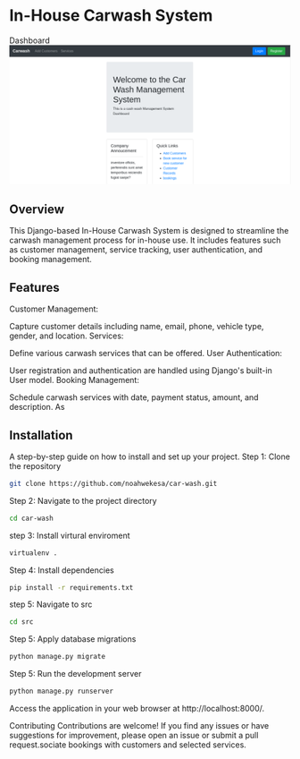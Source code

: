 # In-House Carwash System 
Dashboard
![alt text](https://github.com/Noahwekesa/car-wash/blob/main/screenshot/home.png)
## Overview
This Django-based In-House Carwash System is designed to streamline the carwash management process for in-house use. It includes features such as customer management, service tracking, user authentication, and booking management.
## Features
Customer Management:

Capture customer details including name, email, phone, vehicle type, gender, and location.
Services:

Define various carwash services that can be offered.
User Authentication:

User registration and authentication are handled using Django's built-in User model.
Booking Management:

Schedule carwash services with date, payment status, amount, and description.
As
## Installation
A step-by-step guide on how to install and set up your project. 
Step 1: Clone the repository
```bash
git clone https://github.com/noahwekesa/car-wash.git 
```
Step 2: Navigate to the project directory
```bash
cd car-wash
```
step 3: Install virtural enviroment
```bash
virtualenv .
```
Step 4: Install dependencies

```bash
pip install -r requirements.txt 
```
step 5: Navigate to src
```bash
cd src
```
Step 5: Apply database migrations
```bash
python manage.py migrate 
```
Step 5: Run the development server

```bash
python manage.py runserver
```
Access the application in your web browser at http://localhost:8000/.

Contributing
Contributions are welcome! If you find any issues or have suggestions for improvement, please open an issue or submit a pull request.sociate bookings with customers and selected services.
